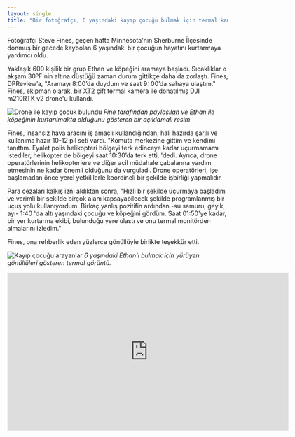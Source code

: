 ```yaml
---
layout: single
title: "Bir fotoğrafçı, 6 yaşındaki kayıp çocuğu bulmak için termal kamera ile drone kullandı"
---
```

Fotoğrafçı Steve Fines, geçen hafta Minnesota'nın Sherburne İlçesinde donmuş bir gecede kaybolan 6 yaşındaki bir çocuğun hayatını kurtarmaya yardımcı oldu.

Yaklaşık 600 kişilik bir grup Ethan ve köpeğini aramaya başladı. Sıcaklıklar o akşam 30ºF'nin altına düştüğü zaman durum gittikçe daha da zorlaştı. Fines, DPReview’a, "Aramayı 8:00’da duydum ve saat 9: 00’da sahaya ulaştım." Fines, ekipman olarak, bir XT2 çift termal kamera ile donatılmış DJI m210RTK v2 drone'u kullandı.

![Drone ile kayıp çocuk bulundu](https://3.img-dpreview.com/files/p/E~TC4x3S590x0~articles/1907862357/Fine_Annotated.jpeg)
*Fine tarafından paylaşılan ve Ethan ile köpeğinin kurtarılmakta olduğunu gösteren bir açıklamalı resim.*

Fines, insansız hava aracını iş amaçlı kullandığından, hali hazırda şarjlı ve kullanıma hazır 10-12 pil seti vardı. "Komuta merkezine gittim ve kendimi tanıttım. Eyalet polis helikopteri bölgeyi terk edinceye kadar uçurmamamı istediler, helikopter de bölgeyi saat 10:30’da terk etti, 'dedi. Ayrıca, drone operatörlerinin helikopterlere ve diğer acil müdahale çabalarına yardım etmesinin ne kadar önemli olduğunu da vurguladı. Drone operatörleri, işe başlamadan önce yerel yetkililerle koordineli bir şekilde işbirliği yapmalıdır.

Para cezaları kalkış izni aldıktan sonra, "Hızlı bir şekilde uçurmaya başladım ve verimli bir şekilde birçok alanı kapsayabilecek şekilde programlanmış bir uçuş yolu kullanıyordum. Birkaç yanlış pozitifin ardından -su samuru, geyik, ayı- 1:40 'da altı yaşındaki çocuğu ve köpeğini gördüm. Saat 01:50'ye kadar, bir yer kurtarma ekibi, bulunduğu yere ulaştı ve onu termal monitörden almalarını izledim."

Fines, ona rehberlik eden yüzlerce gönüllüyle birlikte teşekkür etti.

![Kayıp çocuğu arayanlar](https://1.img-dpreview.com/files/p/E~TS590x0~articles/1907862357/Fines_Thermal_Image_of_Volunteers.jpeg)
*6 yaşındaki Ethan'ı bulmak için yürüyen gönüllüleri gösteren termal görüntü.*

<iframe width="640" height="360" style="border-width:1px; border-style:solid; border-color:#e6e6e6;" src="https://media.kare11.com/embeds/video/89-eeffa5ae-43f5-4743-9f7f-185e41d854be/iframe" allowfullscreen="true" webkitallowfullscreen="true" mozallowfullscreen="true"></iframe>
